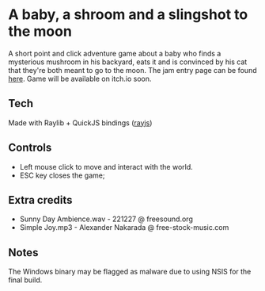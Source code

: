 # A baby, a shroom and a slingshot to the moon

A short point and click adventure game about a baby who finds a mysterious mushroom in his backyard, eats it and is convinced by his cat that they're both meant to go to the moon. The jam entry page can be found [here](https://globalgamejam.org/games/2024/baby-shroom-and-sligshot-moon-7). Game will be available on itch.io soon.

## Tech
Made with Raylib + QuickJS bindings ([rayjs](https://github.com/mode777/rayjs))

## Controls
- Left mouse click to move and interact with the world.
- ESC key closes the game;

## Extra credits
- Sunny Day Ambience.wav - 221227 @ freesound.org
- Simple Joy.mp3 - Alexander Nakarada @ free-stock-music.com

## Notes
The Windows binary may be flagged as malware due to using NSIS for the final build. 